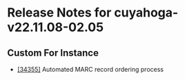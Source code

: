 
# Release Notes for cuyahoga-v22.11.08-02.05

## Custom For Instance

- [[34355]](http://bugs.koha-community.org/bugzilla3/show_bug.cgi?id=34355) Automated MARC record ordering process


